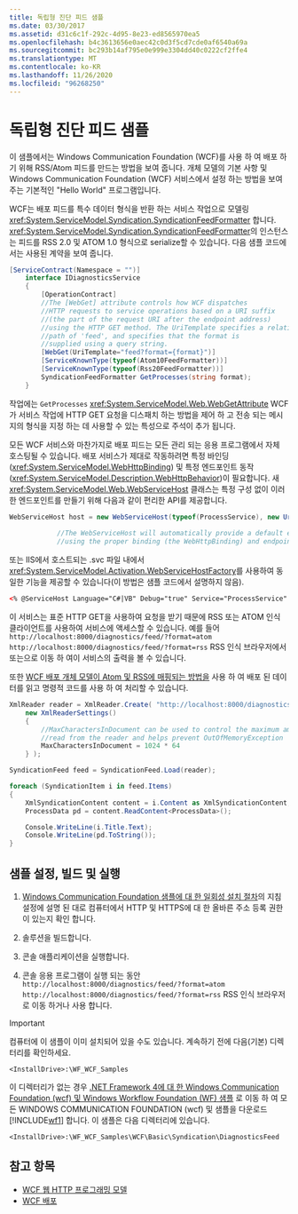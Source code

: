 ```yaml
---
title: 독립형 진단 피드 샘플
ms.date: 03/30/2017
ms.assetid: d31c6c1f-292c-4d95-8e23-ed8565970ea5
ms.openlocfilehash: b4c3613656e0aec42c0d3f5cd7cde0af6540a69a
ms.sourcegitcommit: bc293b14af795e0e999e3304dd40c0222cf2ffe4
ms.translationtype: MT
ms.contentlocale: ko-KR
ms.lasthandoff: 11/26/2020
ms.locfileid: "96268250"
---
```

# <a name="stand-alone-diagnostics-feed-sample"></a>독립형 진단 피드 샘플

이 샘플에서는 Windows Communication Foundation (WCF)를 사용 하 여 배포 하기 위해 RSS/Atom 피드를 만드는 방법을 보여 줍니다. 개체 모델의 기본 사항 및 Windows Communication Foundation (WCF) 서비스에서 설정 하는 방법을 보여 주는 기본적인 "Hello World" 프로그램입니다.  
  
 WCF는 배포 피드를 특수 데이터 형식을 반환 하는 서비스 작업으로 모델링 <xref:System.ServiceModel.Syndication.SyndicationFeedFormatter> 합니다. <xref:System.ServiceModel.Syndication.SyndicationFeedFormatter>의 인스턴스는 피드를 RSS 2.0 및 ATOM 1.0 형식으로 serialize할 수 있습니다. 다음 샘플 코드에서는 사용된 계약을 보여 줍니다.  
  
```csharp  
[ServiceContract(Namespace = "")]  
    interface IDiagnosticsService  
    {  
        [OperationContract]  
        //The [WebGet] attribute controls how WCF dispatches  
        //HTTP requests to service operations based on a URI suffix  
        //(the part of the request URI after the endpoint address)  
        //using the HTTP GET method. The UriTemplate specifies a relative  
        //path of 'feed', and specifies that the format is  
        //supplied using a query string.
        [WebGet(UriTemplate="feed?format={format}")]  
        [ServiceKnownType(typeof(Atom10FeedFormatter))]  
        [ServiceKnownType(typeof(Rss20FeedFormatter))]  
        SyndicationFeedFormatter GetProcesses(string format);  
    }  
```  
  
 작업에는 `GetProcesses` <xref:System.ServiceModel.Web.WebGetAttribute> WCF가 서비스 작업에 HTTP GET 요청을 디스패치 하는 방법을 제어 하 고 전송 되는 메시지의 형식을 지정 하는 데 사용할 수 있는 특성으로 주석이 추가 됩니다.  
  
 모든 WCF 서비스와 마찬가지로 배포 피드는 모든 관리 되는 응용 프로그램에서 자체 호스팅될 수 있습니다. 배포 서비스가 제대로 작동하려면 특정 바인딩(<xref:System.ServiceModel.WebHttpBinding>) 및 특정 엔드포인트 동작(<xref:System.ServiceModel.Description.WebHttpBehavior>)이 필요합니다. 새 <xref:System.ServiceModel.Web.WebServiceHost> 클래스는 특정 구성 없이 이러한 엔드포인트를 만들기 위해 다음과 같이 편리한 API를 제공합니다.  
  
```csharp  
WebServiceHost host = new WebServiceHost(typeof(ProcessService), new Uri("http://localhost:8000/diagnostics"));  
  
            //The WebServiceHost will automatically provide a default endpoint at the base address  
            //using the proper binding (the WebHttpBinding) and endpoint behavior (the WebHttpBehavior)  
```  
  
 또는 IIS에서 호스트되는 .svc 파일 내에서 <xref:System.ServiceModel.Activation.WebServiceHostFactory>를 사용하여 동일한 기능을 제공할 수 있습니다(이 방법은 샘플 코드에서 설명하지 않음).  
  
```xml
<% @ServiceHost Language="C#|VB" Debug="true" Service="ProcessService" %>
```
  
 이 서비스는 표준 HTTP GET을 사용하여 요청을 받기 때문에 RSS 또는 ATOM 인식 클라이언트를 사용하여 서비스에 액세스할 수 있습니다. 예를 들어 `http://localhost:8000/diagnostics/feed/?format=atom` `http://localhost:8000/diagnostics/feed/?format=rss` RSS 인식 브라우저에서 또는으로 이동 하 여이 서비스의 출력을 볼 수 있습니다.
  
 또한 [WCF 배포 개체 모델이 Atom 및 RSS에 매핑되는 방법을](../feature-details/how-the-wcf-syndication-object-model-maps-to-atom-and-rss.md) 사용 하 여 배포 된 데이터를 읽고 명령적 코드를 사용 하 여 처리할 수 있습니다.  
  
```csharp
XmlReader reader = XmlReader.Create( "http://localhost:8000/diagnostics/feed/?format=rss",
    new XmlReaderSettings()
    {
        //MaxCharactersInDocument can be used to control the maximum amount of data
        //read from the reader and helps prevent OutOfMemoryException
        MaxCharactersInDocument = 1024 * 64
    } );

SyndicationFeed feed = SyndicationFeed.Load(reader);

foreach (SyndicationItem i in feed.Items)
{
    XmlSyndicationContent content = i.Content as XmlSyndicationContent;
    ProcessData pd = content.ReadContent<ProcessData>();

    Console.WriteLine(i.Title.Text);
    Console.WriteLine(pd.ToString());
}
```
  
## <a name="set-up-build-and-run-the-sample"></a>샘플 설정, 빌드 및 실행
  
1. [Windows Communication Foundation 샘플에 대 한 일회성 설치 절차](one-time-setup-procedure-for-the-wcf-samples.md)의 지침 설정에 설명 된 대로 컴퓨터에서 HTTP 및 HTTPS에 대 한 올바른 주소 등록 권한이 있는지 확인 합니다.

2. 솔루션을 빌드합니다.

3. 콘솔 애플리케이션을 실행합니다.

4. 콘솔 응용 프로그램이 실행 되는 동안 `http://localhost:8000/diagnostics/feed/?format=atom` `http://localhost:8000/diagnostics/feed/?format=rss` RSS 인식 브라우저로 이동 하거나 사용 합니다.

> [!IMPORTANT]
> 컴퓨터에 이 샘플이 이미 설치되어 있을 수도 있습니다. 계속하기 전에 다음(기본) 디렉터리를 확인하세요.
>
> `<InstallDrive>:\WF_WCF_Samples`
>
> 이 디렉터리가 없는 경우 [.NET Framework 4에 대 한 Windows Communication Foundation (wcf) 및 Windows Workflow Foundation (WF) 샘플](https://www.microsoft.com/download/details.aspx?id=21459) 로 이동 하 여 모든 WINDOWS COMMUNICATION FOUNDATION (wcf) 및 샘플을 다운로드 [!INCLUDE[wf1](../../../../includes/wf1-md.md)] 합니다. 이 샘플은 다음 디렉터리에 있습니다.
>
> `<InstallDrive>:\WF_WCF_Samples\WCF\Basic\Syndication\DiagnosticsFeed`

## <a name="see-also"></a>참고 항목

- [WCF 웹 HTTP 프로그래밍 모델](../feature-details/wcf-web-http-programming-model.md)
- [WCF 배포](../feature-details/wcf-syndication.md)

